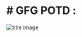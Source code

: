 # # GFG POTD : <PROBLEM OF THE DAY>


![title image](https://media.geeksforgeeks.org/img-practice/Problemofthedaynewcopy-1637640589.png)




